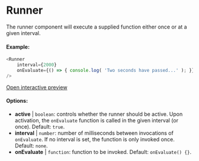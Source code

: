 # Runner

The runner component will execute a supplied function either once or at a given interval.

#### Example:

``` js
<Runner
    interval={2000}
    onEvaluate={() => { console.log( 'Two seconds have passed...' ); }}
/>
```

[Open interactive preview](https://isle.heinz.cmu.edu/components/runner/)

#### Options:

* __active__ | `boolean`: controls whether the runner should be active. Upon activation, the `onEvaluate` function is called in the given interval (or once). Default: `true`.
* __interval__ | `number`: number of milliseconds between invocations of `onEvaluate`. If no interval is set, the function is only invoked once. Default: `none`.
* __onEvaluate__ | `function`: function to be invoked. Default: `onEvaluate() {}`.
